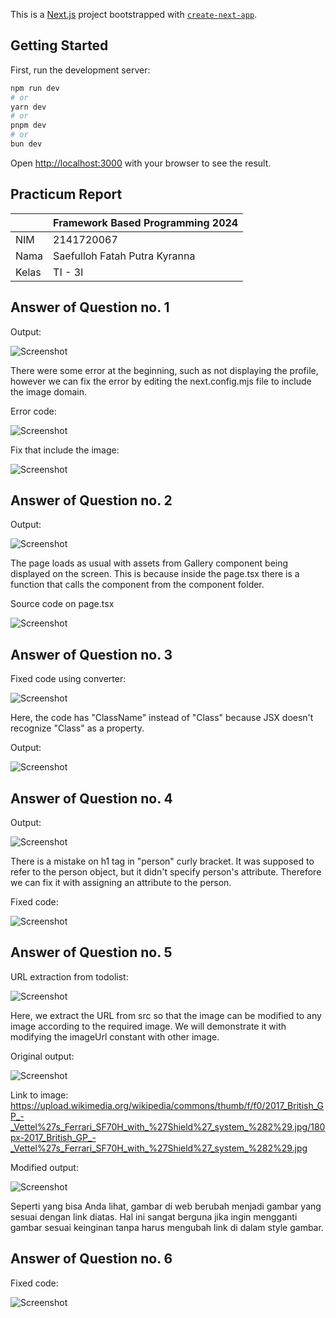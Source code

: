 This is a [Next.js](https://nextjs.org/) project bootstrapped with [`create-next-app`](https://github.com/vercel/next.js/tree/canary/packages/create-next-app).

## Getting Started

First, run the development server:

```bash
npm run dev
# or
yarn dev
# or
pnpm dev
# or
bun dev
```

Open [http://localhost:3000](http://localhost:3000) with your browser to see the result.

## Practicum Report

|  | Framework Based Programming 2024 |
|--|--|
| NIM |  2141720067|
| Nama |  Saefulloh Fatah Putra Kyranna |
| Kelas | TI - 3I |

## Answer of Question no. 1

Output: 

![Screenshot](assets/01.png)

There were some error at the beginning, such as not displaying the profile, however we can fix the error by editing the next.config.mjs file to include the image domain. 

Error code: 

![Screenshot](assets/02.png)

Fix that include the image: 

![Screenshot](assets/03.png)

## Answer of Question no. 2

Output: 

![Screenshot](assets/04.png)

The page loads as usual with assets from Gallery component being displayed on the screen. This is because inside the page.tsx there is a function that calls the component from the component folder. 

Source code on page.tsx

![Screenshot](assets/05.png)

## Answer of Question no. 3

Fixed code using converter: 

![Screenshot](assets/07.png)

Here, the code has "ClassName" instead of "Class" because JSX doesn't recognize "Class" as a property. 

Output: 

![Screenshot](assets/06.png)

## Answer of Question no. 4

Output: 

![Screenshot](assets/08.png)

There is a mistake on h1 tag in "person" curly bracket. It was supposed to refer to the person object, but it didn't specify person's attribute. Therefore we can fix it with assigning an attribute to the person. 

Fixed code: 

![Screenshot](assets/09.png)

## Answer of Question no. 5

URL extraction from todolist: 

![Screenshot](assets/10.png)

Here, we extract the URL from src so that the image can be modified to any image according to the required image. We will demonstrate it with modifying the imageUrl constant with other image. 

Original output: 

![Screenshot](assets/12.png)

Link to image: https://upload.wikimedia.org/wikipedia/commons/thumb/f/f0/2017_British_GP_-_Vettel%27s_Ferrari_SF70H_with_%27Shield%27_system_%282%29.jpg/180px-2017_British_GP_-_Vettel%27s_Ferrari_SF70H_with_%27Shield%27_system_%282%29.jpg

Modified output: 

![Screenshot](assets/11.png)

Seperti yang bisa Anda lihat, gambar di web berubah menjadi gambar yang sesuai dengan link diatas. Hal ini sangat berguna jika ingin mengganti gambar sesuai keinginan tanpa harus mengubah link di dalam style gambar. 

## Answer of Question no. 6

Fixed code: 

![Screenshot](assets/13.png)